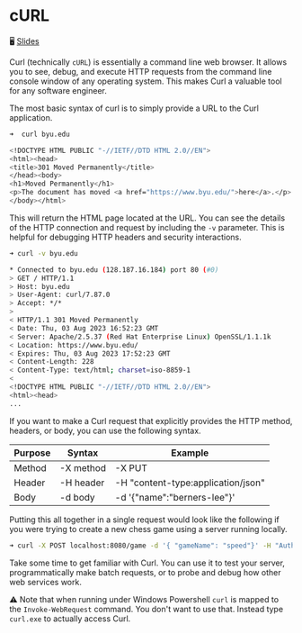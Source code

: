 # cURL

🖥️ [Slides](https://docs.google.com/presentation/d/1pM_tUVD7c6kWpHkEwuRpbWmoBFss3GuK/edit?usp=sharing&ouid=114081115660452804792&rtpof=true&sd=true)

Curl (technically `cURL`) is essentially a command line web browser. It allows you to see, debug, and execute HTTP requests from the command line console window of any operating system. This makes Curl a valuable tool for any software engineer.

The most basic syntax of curl is to simply provide a URL to the Curl application.

```sh
➜  curl byu.edu

<!DOCTYPE HTML PUBLIC "-//IETF//DTD HTML 2.0//EN">
<html><head>
<title>301 Moved Permanently</title>
</head><body>
<h1>Moved Permanently</h1>
<p>The document has moved <a href="https://www.byu.edu/">here</a>.</p>
</body></html>
```

This will return the HTML page located at the URL. You can see the details of the HTTP connection and request by including the `-v` parameter. This is helpful for debugging HTTP headers and security interactions.

```sh
➜ curl -v byu.edu

* Connected to byu.edu (128.187.16.184) port 80 (#0)
> GET / HTTP/1.1
> Host: byu.edu
> User-Agent: curl/7.87.0
> Accept: */*
>
< HTTP/1.1 301 Moved Permanently
< Date: Thu, 03 Aug 2023 16:52:23 GMT
< Server: Apache/2.5.37 (Red Hat Enterprise Linux) OpenSSL/1.1.1k
< Location: https://www.byu.edu/
< Expires: Thu, 03 Aug 2023 17:52:23 GMT
< Content-Length: 228
< Content-Type: text/html; charset=iso-8859-1
<
<!DOCTYPE HTML PUBLIC "-//IETF//DTD HTML 2.0//EN">
<html><head>
...
```

If you want to make a Curl request that explicitly provides the HTTP method, headers, or body, you can use the following syntax.

| Purpose | Syntax    | Example                            |
| ------- | --------- | ---------------------------------- |
| Method  | -X method | -X PUT                             |
| Header  | -H header | -H "content-type:application/json" |
| Body    | -d body   | -d '{"name":"berners-lee"}'        |

Putting this all together in a single request would look like the following if you were trying to create a new chess game using a server running locally.

```sh
➜ curl -X POST localhost:8080/game -d '{ "gameName": "speed"}' -H "Authorization:607b0857"
```

Take some time to get familiar with Curl. You can use it to test your server, programmatically make batch requests, or to probe and debug how other web services work.

⚠ Note that when running under Windows Powershell `curl` is mapped to the `Invoke-WebRequest` command. You don't want to use that. Instead type `curl.exe` to actually access Curl.
